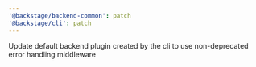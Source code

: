 ```yaml
---
'@backstage/backend-common': patch
'@backstage/cli': patch
---
```


Update default backend plugin created by the cli to use non-deprecated error handling middleware
